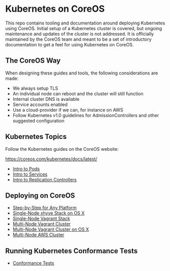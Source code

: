 # Kubernetes on CoreOS

This repo contains tooling and documentation around deploying Kubernetes using CoreOS.
Initial setup of a Kubernetes cluster is covered, but ongoing maintenance and updates of the cluster is not addressed.
It is officially maintained by the CoreOS team and meant to be a set of introductory documentation to get a feel for using Kubernetes on CoreOS.

## The CoreOS Way

When designing these guides and tools, the following considerations are made:

* We always setup TLS
* An individual node can reboot and the cluster will still function
* Internal cluster DNS is available
* Service accounts enabled
* Use a cloud-provider if we can, for instance on AWS
* Follow Kubernetes v1.0 guidelines for AdmissionControllers and other suggested configuration

## Kubernetes Topics

Follow the Kubernetes guides on the CoreOS website:

https://coreos.com/kubernetes/docs/latest/

 - [Intro to Pods](https://coreos.com/kubernetes/docs/latest/pods.html)
 - [Intro to Services](https://coreos.com/kubernetes/docs/latest/services.html)
 - [Intro to Replication Controllers](https://coreos.com/kubernetes/docs/latest/replication-controller.html)

## Deploying on CoreOS

- [Step-by-Step for Any Platform](Documentation/getting-started.md)
- [Single-Node xhyve Stack on OS X](https://github.com/rimusz/kube-solo-osx/blob/master/README.md)
- [Single-Node Vagrant Stack](single-node/README.md)
- [Multi-Node Vagrant Cluster](multi-node/vagrant/README.md)
- [Multi-Node Vagrant Cluster on OS X](https://github.com/rimusz/coreos-osx-gui-kubernetes-cluster/blob/master/README.md)
- [Multi-Node AWS Cluster](multi-node/aws/README.md)

## Running Kubernetes Conformance Tests

- [Conformance Tests](Documentation/conformance-tests.md)
